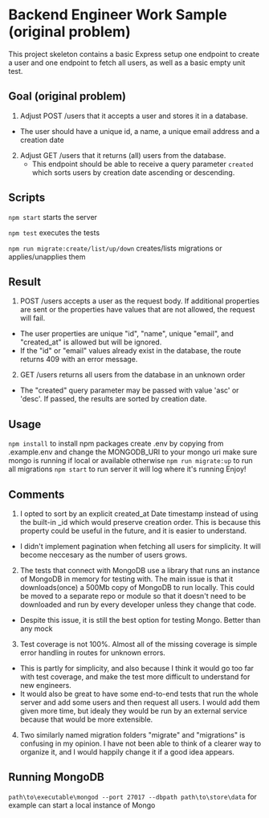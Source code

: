 # Backend Engineer Work Sample (original problem)

This project skeleton contains a basic Express setup one endpoint to create a user and one endpoint to fetch all users, as well as a basic empty unit test.

## Goal (original problem)
1. Adjust POST /users that it accepts a user and stores it in a database.
  * The user should have a unique id, a name, a unique email address and a creation date
2. Adjust GET /users that it returns (all) users from the database.
   * This endpoint should be able to receive a query parameter `created` which sorts users by creation date ascending or descending.

## Scripts 
`npm start` starts the server

`npm test` executes the tests

`npm run migrate:create/list/up/down` creates/lists migrations or applies/unapplies them

## Result
1. POST /users accepts a user as the request body. If additional properties are sent or the properties have values that are not allowed, the request will fail.
  * The user properties are unique "id", "name", unique "email", and "created_at" is allowed but will be ignored.
  * If the "id" or "email" values already exist in the database, the route returns 409 with an error message.
2. GET /users returns all users from the database in an unknown order
  * The "created" query parameter may be passed with value 'asc' or 'desc'. If passed, the results are sorted by creation date.

## Usage
`npm install` to install npm packages
create .env by copying from .example.env and change the MONGODB_URI to your mongo uri
make sure mongo is running if local or available otherwise
`npm run migrate:up` to run all migrations
`npm start` to run server
it will log where it's running
Enjoy!

## Comments
1. I opted to sort by an explicit created_at Date timestamp instead of using the built-in _id which would preserve creation order. This is because this property could be useful in the future, and it is easier to understand.
  * I didn't implement pagination when fetching all users for simplicity. It will become neccesary as the number of users grows.
2. The tests that connect with MongoDB use a library that runs an instance of MongoDB in memory for testing with. The main issue is that it downloads(once) a 500Mb copy of MongoDB to run locally. This could be moved to a separate repo or module so that it doesn't need to be downloaded and run by every developer unless they change that code.
  * Despite this issue, it is still the best option for testing Mongo. Better than any mock
3. Test coverage is not 100%. Almost all of the missing coverage is simple error handling in routes for unknown errors.
  * This is partly for simplicity, and also because I think it would go too far with test coverage, and make the test more difficult to understand for new engineers.
  * It would also be great to have some end-to-end tests that run the whole server and add some users and then request all users. I would add them given more time, but idealy they would be run by an external service because that would be more extensible.
4. Two similarly named migration folders "migrate" and "migrations" is confusing in my opinion. I have not been able to think of a clearer way to organize it, and I would happily change it if a good idea appears.

## Running MongoDB
`path\to\executable\mongod --port 27017 --dbpath path\to\store\data` for example can start a local instance of Mongo

